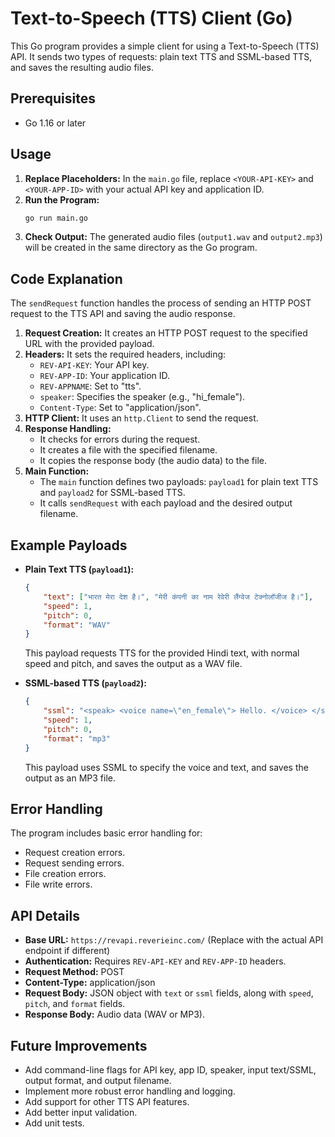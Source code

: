 # Text-to-Speech (TTS) Client (Go)

This Go program provides a simple client for using a Text-to-Speech (TTS) API. It sends two types of requests: plain text TTS and SSML-based TTS, and saves the resulting audio files.

## Prerequisites

* Go 1.16 or later

## Usage

1.  **Replace Placeholders:** In the `main.go` file, replace `<YOUR-API-KEY>` and `<YOUR-APP-ID>` with your actual API key and application ID.
2.  **Run the Program:**
    ```bash
    go run main.go
    ```
3.  **Check Output:** The generated audio files (`output1.wav` and `output2.mp3`) will be created in the same directory as the Go program.

## Code Explanation

The `sendRequest` function handles the process of sending an HTTP POST request to the TTS API and saving the audio response.

1.  **Request Creation:** It creates an HTTP POST request to the specified URL with the provided payload.
2.  **Headers:** It sets the required headers, including:
    * `REV-API-KEY`: Your API key.
    * `REV-APP-ID`: Your application ID.
    * `REV-APPNAME`: Set to "tts".
    * `speaker`: Specifies the speaker (e.g., "hi_female").
    * `Content-Type`: Set to "application/json".
3.  **HTTP Client:** It uses an `http.Client` to send the request.
4.  **Response Handling:**
    * It checks for errors during the request.
    * It creates a file with the specified filename.
    * It copies the response body (the audio data) to the file.
5.  **Main Function:**
    * The `main` function defines two payloads: `payload1` for plain text TTS and `payload2` for SSML-based TTS.
    * It calls `sendRequest` with each payload and the desired output filename.

## Example Payloads

* **Plain Text TTS (`payload1`):**

    ```json
    {
        "text": ["भारत मेरा देश है।", "मेरी कंपनी का नाम रेवेरी लैंग्वेज टेक्नोलॉजीज है।"],
        "speed": 1,
        "pitch": 0,
        "format": "WAV"
    }
    ```

    This payload requests TTS for the provided Hindi text, with normal speed and pitch, and saves the output as a WAV file.

* **SSML-based TTS (`payload2`):**

    ```json
    {
        "ssml": "<speak> <voice name=\"en_female\"> Hello. </voice> </speak>",
        "speed": 1,
        "pitch": 0,
        "format": "mp3"
    }
    ```

    This payload uses SSML to specify the voice and text, and saves the output as an MP3 file.

## Error Handling

The program includes basic error handling for:

* Request creation errors.
* Request sending errors.
* File creation errors.
* File write errors.

## API Details

* **Base URL:** `https://revapi.reverieinc.com/` (Replace with the actual API endpoint if different)
* **Authentication:** Requires `REV-API-KEY` and `REV-APP-ID` headers.
* **Request Method:** POST
* **Content-Type:** application/json
* **Request Body:** JSON object with `text` or `ssml` fields, along with `speed`, `pitch`, and `format` fields.
* **Response Body:** Audio data (WAV or MP3).

## Future Improvements

* Add command-line flags for API key, app ID, speaker, input text/SSML, output format, and output filename.
* Implement more robust error handling and logging.
* Add support for other TTS API features.
* Add better input validation.
* Add unit tests.
